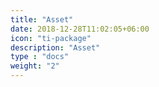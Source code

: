 ```yaml
---
title: "Asset"
date: 2018-12-28T11:02:05+06:00
icon: "ti-package"
description: "Asset"
type : "docs"
weight: "2"
---
```



